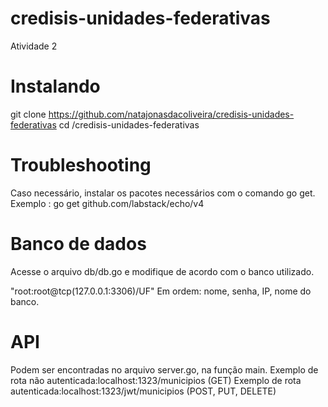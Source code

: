 # credisis-unidades-federativas
Atividade 2 

# Instalando
git clone https://github.com/natajonasdacoliveira/credisis-unidades-federativas
cd /credisis-unidades-federativas

# Troubleshooting
Caso necessário, instalar os pacotes necessários com o comando go get.
Exemplo : go get github.com/labstack/echo/v4

# Banco de dados
Acesse o arquivo db/db.go e modifique de acordo com o banco utilizado.

"root:root@tcp(127.0.0.1:3306)/UF"
Em ordem: nome, senha, IP, nome do banco.

# API
Podem ser encontradas no arquivo server.go, na função main.
Exemplo de rota não autenticada:localhost:1323/municipios (GET)
Exemplo de rota autenticada:localhost:1323/jwt/municipios (POST, PUT, DELETE)
